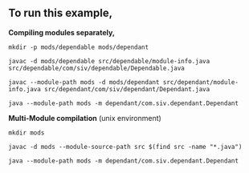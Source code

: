 ## To run this example,

**Compiling modules separately,**

  `mkdir -p mods/dependable mods/dependant`

  `javac -d mods/dependable src/dependable/module-info.java src/dependable/com/siv/dependable/Dependable.java`

  `javac --module-path mods -d mods/dependant src/dependant/module-info.java src/dependant/com/siv/dependant/Dependant.java`

  `java --module-path mods -m dependant/com.siv.dependant.Dependant`


**Multi-Module compilation** (unix environment)

  `mkdir mods`

  `javac -d mods --module-source-path src $(find src -name "*.java")`

  `java --module-path mods -m dependant/com.siv.dependant.Dependant`